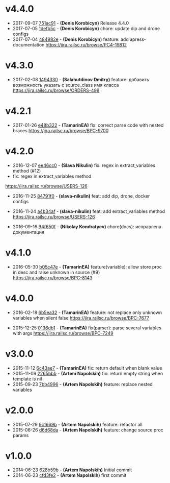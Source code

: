 # v4.4.0

* 2017-09-07 [751ac91](../../commit/751ac91) - __(Denis Korobicyn)__ Release 4.4.0 
* 2017-07-05 [1defb5c](../../commit/1defb5c) - __(Denis Korobicyn)__ chore: update dip and drone configs 
* 2017-07-04 [484982e](../../commit/484982e) - __(Denis Korobicyn)__ feature: add apress-documentation 
https://jira.railsc.ru/browse/PC4-19812

# v4.3.0

* 2017-02-08 [1494330](../../commit/1494330) - __(Salahutdinov Dmitry)__ feature: добавить возможность указать с source_class имя класса 
https://jira.railsc.ru/browse/ORDERS-499

# v4.2.1

* 2017-01-26 [e48b322](../../commit/e48b322) - __(TamarinEA)__ fix: correct parse code with nested braces 
https://jira.railsc.ru/browse/BPC-9700

# v4.2.0

* 2016-12-07 [ee46cc0](../../commit/ee46cc0) - __(Slava Nikulin)__ fix: regex in extract_variables method (#12) 
* fix: regex in extract_variables method

https://jira.railsc.ru/browse/USERS-126

* 2016-11-25 [84791f0](../../commit/84791f0) - __(slava-nikulin)__ feat: add dip, drone, docker configs 
* 2016-11-24 [a4b34af](../../commit/a4b34af) - __(slava-nikulin)__ feat: add extract_variables method 
https://jira.railsc.ru/browse/USERS-126

* 2016-09-16 [94f650f](../../commit/94f650f) - __(Nikolay Kondratyev)__ chore(docs): исправлена документация 

# v4.1.0

* 2016-05-30 [b05c47e](../../commit/b05c47e) - __(TamarinEA)__ feature(variable): allow store proc in desc and raise unknown in source (#9) 
https://jira.railsc.ru/browse/BPC-8143

# v4.0.0

* 2016-02-18 [6b5ea32](../../commit/6b5ea32) - __(TamarinEA)__ feature: not replace only unknown variables when silent false 
https://jira.railsc.ru/browse/BPC-7677

* 2015-12-25 [0136db1](../../commit/0136db1) - __(TamarinEA)__ fix(parser): parse several variables with args 
https://jira.railsc.ru/browse/BPC-7249

# v3.0.0

* 2015-11-12 [6c43ae7](../../commit/6c43ae7) - __(TamarinEA)__ fix: return default when blank value 
* 2015-11-09 [2265bbb](../../commit/2265bbb) - __(Artem Napolskih)__ fix: return empty string when template is nil 
* 2015-09-23 [7bb4996](../../commit/7bb4996) - __(Artem Napolskih)__ feature: replace nested variables 

# v2.0.0

* 2015-07-29 [9c1669b](../../commit/9c1669b) - __(Artem Napolskih)__ feature: refactor all 
* 2015-06-26 [d6d68da](../../commit/d6d68da) - __(Artem Napolskih)__ feature: change source proc params 

# v1.0.0

* 2014-06-23 [628b59b](../../commit/628b59b) - __(Artem Napolskih)__ Initial commit 
* 2014-06-23 [cfd3fe2](../../commit/cfd3fe2) - __(Artem Napolskih)__ first commit 
